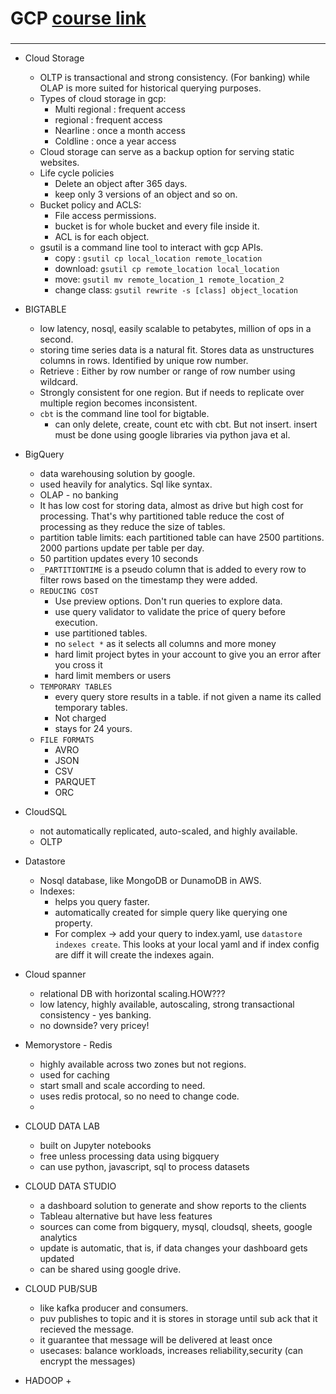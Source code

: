 # GCP [course link](https://booking.udemy.com/course/learn-gcp-become-a-certified-data-engineer-express-course/)

### 
---
- Cloud Storage
    + OLTP is transactional and strong consistency. (For banking) while OLAP is more suited for historical querying purposes.
    + Types of cloud storage in gcp: 
        + Multi regional : frequent access
        + regional : frequent access
        + Nearline : once a month access
        + Coldline : once a year access 
    - Cloud storage can serve as a backup option for serving static websites. 
    - Life cycle policies
        + Delete an object after 365 days.
        + keep only 3 versions of an object and so on.
    - Bucket policy and ACLS:
        + File access permissions.
        + bucket is for whole bucket and every file inside it.
        + ACL is for each object. 
    - gsutil is a command line tool to interact with gcp APIs. 
        + copy : `gsutil cp local_location remote_location`
        + download: `gsutil cp remote_location local_location`
        + move: `gsutil mv remote_location_1 remote_location_2`
        + change class: `gsutil rewrite -s [class] object_location`
- BIGTABLE
    + low latency, nosql, easily scalable to petabytes, million of ops in a second.
    + storing time series data is a natural fit. Stores data as unstructures columns in rows. Identified by unique row number.
    + Retrieve : Either by row number or range of row number using wildcard.
    + Strongly consistent for one region. But if needs to replicate over multiple region becomes inconsistent.
    + `cbt` is the command line tool for bigtable.
        * can only delete, create, count etc with cbt. But not insert. insert must be done using google libraries via python java et al.
- BigQuery
    + data warehousing solution by google.
    + used heavily for analytics. Sql like syntax.
    + OLAP - no banking
    + It has low cost for storing data, almost as drive but high cost for processing. That's why partitioned table reduce the cost of processing as they reduce the size of tables.  
    + partition table limits: each partitioned table can have 2500 partitions. 2000 partions update per table per day.
    + 50 partition updates every 10 seconds
    + `_PARTITIONTIME` is a pseudo column that is added to every row to filter rows based on the timestamp they were added.
    + `REDUCING COST`
        * Use preview options. Don't run queries to explore data.
        * use query validator to validate the price of query before execution.
        * use partitioned tables.
        * no `select *` as it selects all columns and more money
        * hard limit project bytes in your account to give you an error after you cross it
        * hard limit members or users
    + `TEMPORARY TABLES`
        * every query store results in a table. if not given a name its called temporary tables.
        * Not charged
        * stays for 24 yours. 
    + `FILE FORMATS`
        * AVRO
        * JSON
        * CSV
        * PARQUET
        * ORC
    
- CloudSQL
    + not automatically replicated, auto-scaled, and highly available.
    + OLTP 
- Datastore
    + Nosql database, like MongoDB or DunamoDB in AWS.
    + Indexes:
        * helps you query faster.
        * automatically created for simple query like querying one property.
        * For complex -> add your query to index.yaml, use `datastore indexes create`. This looks at your local yaml and if index config are diff it will create the indexes again.
- Cloud spanner
    + relational DB with horizontal scaling.HOW???
    + low latency, highly available, autoscaling, strong transactional consistency - yes banking.
    + no downside? very pricey!
- Memorystore - Redis
    + highly available across two zones but not regions.
    + used for caching
    + start small and scale according to need.
    + uses redis protocal, so no need to change code.
    + 
- CLOUD DATA LAB
    + built on Jupyter notebooks
    + free unless processing data using bigquery
    + can use python, javascript, sql to process datasets
- CLOUD DATA STUDIO
    + a dashboard solution to generate and show reports to the clients
    + Tableau alternative but have less features
    + sources can come from bigquery, mysql, cloudsql, sheets, google analytics
    + update is automatic, that is, if data changes your dashboard gets updated
    + can be shared using google drive.
- CLOUD PUB/SUB
    + like kafka producer and consumers.
    + puv publishes to topic and it is stores in storage until sub ack that it recieved the message.
    + it guarantee that message will be delivered at least once
    + usecases: balance workloads, increases reliability,security (can encrypt the messages)
- HADOOP
    +     